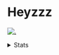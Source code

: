 # Heyzzz  

[![.](https://skillicons.dev/icons?i=ts,nextjs,nestjs,mongodb)](https://skillicons.dev)  

<details>
<summary>Stats</summary
<!--START_SECTION:waka-->

```txt
TypeScript    18 hrs 42 mins  ████████████████▒░░░░░░░░   64.99 %
CSS           6 hrs 43 mins   █████▓░░░░░░░░░░░░░░░░░░░   23.33 %
JavaScript    1 hr 20 mins    █░░░░░░░░░░░░░░░░░░░░░░░░   04.64 %
JSON          51 mins         ▓░░░░░░░░░░░░░░░░░░░░░░░░   02.97 %
HTML          30 mins         ▒░░░░░░░░░░░░░░░░░░░░░░░░   01.78 %
```

<!--END_SECTION:waka-->
</details>
